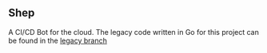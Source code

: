Shep
---

A CI/CD Bot for the cloud.
The legacy code written in Go for this project can be found in the [legacy branch](https://github.com/cloudflavor/shep/tree/legacy)
